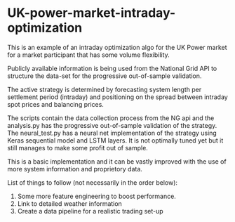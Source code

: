 # UK-power-market-intraday-optimization

This is an example of an intraday optimization algo for the UK Power market for a market participant that has some volume flexibility. 

Publicly available information is being used from the National Grid API to structure the data-set for the progressive out-of-sample validation. 

The active strategy is determined by forecasting system length per settlement period (intraday) and positioning on the spread between intraday spot prices and balancing prices. 

The scripts contain the data collection process from the NG api and the analysis.py has the progressive out-of-sample validation of the strategy. The neural_test.py has a neural net implementation of the strategy using Keras sequential model and LSTM layers. It is not optimally tuned yet but it still manages to make some profit out of sample. 

This is a basic implementation and it can be vastly improved with the use of more system information and proprietory data. 

List of things to follow (not necessarily in the order below): 
1. Some more feature engineering to boost performance. 
2. Link to detailed weather information 
3. Create a data pipeline for a realistic trading set-up
